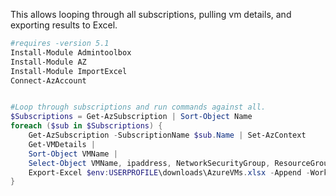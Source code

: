 This allows looping through all subscriptions, pulling vm details, and exporting results to Excel.

```Powershell
#requires -version 5.1
Install-Module Admintoolbox
Install-Module AZ
Install-Module ImportExcel
Connect-AzAccount


#Loop through subscriptions and run commands against all.
$Subscriptions = Get-AzSubscription | Sort-Object Name
foreach ($sub in $Subscriptions) {
    Get-AzSubscription -SubscriptionName $sub.Name | Set-AzContext
    Get-VMDetails |
    Sort-Object VMName |
    Select-Object VMName, ipaddress, NetworkSecurityGroup, ResourceGroup, Location, VMSize |
    Export-Excel $env:USERPROFILE\downloads\AzureVMs.xlsx -Append -WorksheetName $sub.Name -TableName $sub.name -FreezeTopRow -AutoSize
}
```